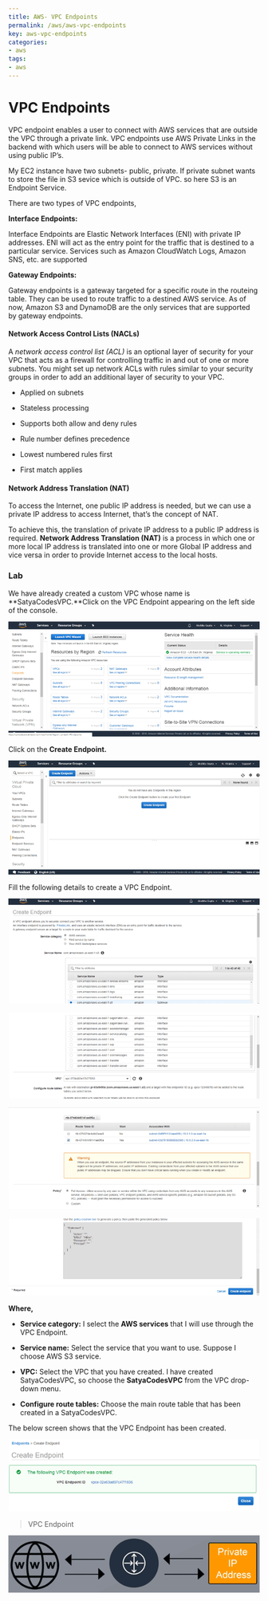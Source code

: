 ```yaml
---
title: AWS- VPC Endpoints
permalink: /aws/aws-vpc-endpoints
key: aws-vpc-endpoints
categories:
- aws
tags:
- aws
---
```



VPC Endpoints
=============

VPC endpoint enables a user to connect with AWS services that are outside the
VPC through a private link. VPC endpoints use AWS Private Links in the backend
with which users will be able to connect to AWS services without using public
IP’s.

My EC2 instance have two subnets- public, private. If private subnet wants to
store the file in S3 sevice which is outside of VPC. so here S3 is an Endpoint
Service.

There are two types of VPC endpoints,

**Interface Endpoints:**

Interface Endpoints are Elastic Network Interfaces (ENI) with private IP
addresses. ENI will act as the entry point for the traffic that is destined to a
particular service. Services such as Amazon CloudWatch Logs, Amazon SNS, etc.
are supported

**Gateway Endpoints:**

Gateway endpoints is a gateway targeted for a specific route in the routeing
table. They can be used to route traffic to a destined AWS service. As of now,
Amazon S3 and DynamoDB are the only services that are supported by gateway
endpoints.

#### Network Access Control Lists (NACLs)

A *network access control list (ACL)* is an optional layer of security for your
VPC that acts as a firewall for controlling traffic in and out of one or more
subnets. You might set up network ACLs with rules similar to your security
groups in order to add an additional layer of security to your VPC.

-   Applied on subnets

-   Stateless processing

-   Supports both allow and deny rules

-   Rule number defines precedence

-   Lowest numbered rules first

-   First match applies

#### Network Address Translation (NAT)

To access the Internet, one public IP address is needed, but we can use a
private IP address to access Internet, that’s the concept of NAT.

 To achieve this, the translation of private IP address to a public IP address
is required. **Network Address Translation (NAT)** is a process in which one or
more local IP address is translated into one or more Global IP address and vice
versa in order to provide Internet access to the local hosts.

### Lab

We have already created a custom VPC whose name is **SatyaCodesVPC.**Click on
the VPC Endpoint appearing on the left side of the console.

![VPC Endpoint](media/30aa91b868bfc275c18d3a05af038422.png)

Click on the **Create Endpoint.**

![VPC Endpoint](media/4132e656aa9d8c9e37e1db0a5ae63237.png)

Fill the following details to create a VPC Endpoint.

![VPC Endpoint](media/643dcf63971a8ef390bd84eda8d41506.png)

![VPC Endpoint](media/b9f523b510fe458293c6547b85683632.png)

![VPC Endpoint](media/a9981723daa5d1822399e3a647915102.png)

![VPC Endpoint](media/803e79bcbfb5826f7e65964b328e2b67.png)

**Where,**

-   **Service category:** I select the **AWS services** that I will use through
    the VPC Endpoint.

-   **Service name:** Select the service that you want to use. Suppose I choose
    AWS S3 service.

-   **VPC:** Select the VPC that you have created. I have created SatyaCodesVPC,
    so choose the **SatyaCodesVPC** from the VPC drop-down menu.

-   **Configure route tables:** Choose the main route table that has been
    created in a SatyaCodesVPC.

The below screen shows that the VPC Endpoint has been created.

![](media/155486a00fdd27779b4ca22b51c8ab6a.png)

>   VPC Endpoint

![](media/d79354951ebc2ecb8afa0b9c46c7f2ea.png)
